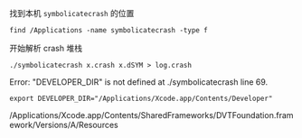 找到本机 `symbolicatecrash` 的位置  
```
find /Applications -name symbolicatecrash -type f  
```

开始解析 crash 堆栈  

```
./symbolicatecrash x.crash x.dSYM > log.crash
```


Error: "DEVELOPER_DIR" is not defined at ./symbolicatecrash line 69.


```
export DEVELOPER_DIR="/Applications/Xcode.app/Contents/Developer"
```


/Applications/Xcode.app/Contents/SharedFrameworks/DVTFoundation.framework/Versions/A/Resources
